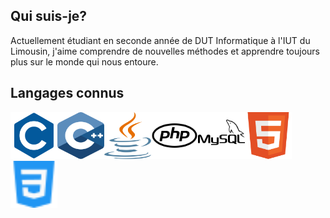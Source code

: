 ## Qui suis-je?

Actuellement étudiant en seconde année de DUT Informatique à l'IUT du Limousin, j'aime comprendre de nouvelles méthodes et apprendre toujours plus sur le monde qui nous entoure.

## Langages connus

<img src="./Icons/c.svg" width=75px height=75px><img src="./Icons/c++.svg" width=75px height=75px><img src="./Icons/java.svg" width=75px height=75px><img src="./Icons/php.svg" width=75px height=75px><img src="./Icons/mysql.svg" width=75px height=75px><img src="./Icons/html.svg" width=75px height=75px><img src="./Icons/css.svg" width=75px height=75px>

